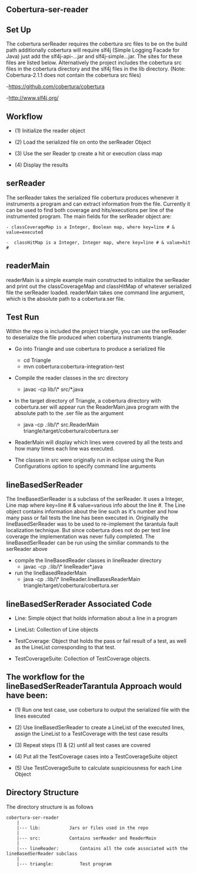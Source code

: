 Cobertura-ser-reader
--------------------

Set Up
------
The cobertura serReader requires the cobertura src files to be on the build path additionally cobertura will 
require slf4j (Simple Logging Facade for Java) just add the slf4j-api-...jar and slf4j-simple...jar. The
sites for these files are listed below. Alternatively the project includes the cobertura src files in the
cobertura directory and the slf4j files in the lib directory. (Note: Cobertura-2.1.1 does not contain the 
cobertura src files)

-https://github.com/cobertura/cobertura 

-http://www.slf4j.org/

Workflow
--------

- (1) Initialize the reader object

- (2) Load the serialized file on onto the serReader Object

- (3) Use the ser Reader tp create a hit or execution class map

- (4) Display the results

serReader
---------
The serReader takes the serialized file cobertura produces whenever it 
instruments a program and can extract information from the file. Currently it 
can be used to find both coverage and hits/executions per line of the instrumented program.
The main fields for the serReader object are:
	
	- classCoverageMap is a Integer, Boolean map, where key=line # & value=executed

	-  classHitMap is a Integer, Integer map, where key=line # & value=hit #

readerMain
----------
readerMain is a simple example main constructed to initialize the serReader and print out the
classCoverageMap and classHitMap of whatever serialized file the serReader loaded.
readerMain takes one command line argument, which is the absolute path to a 
cobertura.ser file.

Test Run
--------
Within the repo is included the project triangle, you can use the serReader to deserialize
the file produced when cobertura instruments triangle.

- Go into Triangle and use cobertura to produce a serialized file
	- cd Triangle
	- mvn cobertura:cobertura-integration-test

- Compile the reader classes in the src directory
	- javac -cp lib/\\\* src/\*.java

- In the target directory of Triangle, a cobertura directory with cobertura.ser will appear
  run the ReaderMain.java program with the absolute path to the .ser file as the argument
	- java -cp .:lib/\\\* src.ReaderMain triangle/target/cobertura/cobertura.ser

- ReaderMain will display which lines were covered by all the tests and how many times each line
  was executed.   

- The classes in src were originally run in eclipse using the Run Configurations option to specify 
command line arguments

lineBasedSerReader
------------------
The lineBasedSerReader is a subclass of the serReader. It uses a Integer, Line
map where key=line # & value=various info about the line #. The Line object 
contains information about the line such as it's number and how many pass or fail
tests the line has been executed in. Originally the lineBasedSerReader was to be
used to re-implement the tarantula fault localization technique. But since cobertura
does not do per test line coverage the implementation was never fully completed. The
lineBasedSerReader can be run using the similiar commands to the serReader above

- compile the lineBasedReader classes in lineReader directory
	- javac -cp .:lib/\\\* lineReader\*.java
- run the lineBasedReaderMain
	- java -cp .:lib/\\\* lineReader.lineBasesReaderMain triangle/target/cobertura/cobertura.ser

lineBasedSerRerader Associated Code 
------------------

- Line: Simple object that holds information about a line in a program

- LineList: Collection of Line objects

- TestCoverage: Object that holds the pass or fail result of a test, as well as the LineList corresponding to that test.

- TestCoverageSuite: Collection of TestCoverage objects. 

The workflow for the lineBasedSerReaderTarantula Approach would have been:
--------------------------------------------------------------------------

- (1) Run one test case, use cobertura to output the serialized file with the lines
executed

- (2) Use lineBasedSerReader to create a LineList of the executed lines, assign
the LineList to a TestCoverage with the test case results

- (3) Repeat steps (1) & (2) until all test cases are covered

- (4) Put all the TestCoverage cases into a TestCoverageSuite object

- (5) Use TestCoverageSuite to calculate suspiciousness for each Line Object

Directory Structure
-------------------
The directory structure is as follows
	
	cobertura-ser-reader
		|
		|--- lib:			Jars or files used in the repo
		|
		|--- src:			Contains serReader and ReaderMain
		|
		|--- lineReader:		Contains all the code associated with the lineBasedSerReader subclass 
		|
		|--- triangle:			Test program 


	

